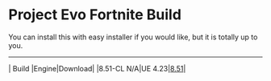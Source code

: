 # Project Evo Fortnite Build
You can install this with easy installer if you would like, but it is totally up to you.

----------------------
|   Build   |Engine|Download|
|8.51-CL N/A|UE 4.23|[8.51](https://www.public.simplyblk.xyz/8.51.rar)|
